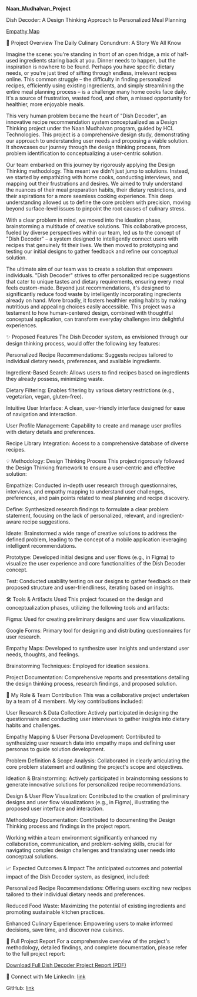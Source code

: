 **Naan_Mudhalvan_Project**

Dish Decoder: A Design Thinking Approach to Personalized Meal Planning

[Empathy Map](/images/Empathy_Map.png)

🌟 Project Overview
The Daily Culinary Conundrum: A Story We All Know

Imagine the scene: you're standing in front of an open fridge, a mix of half-used ingredients staring back at you. Dinner needs to happen, but the inspiration is nowhere to be found. Perhaps you have specific dietary needs, or you're just tired of sifting through endless, irrelevant recipes online. This common struggle – the difficulty in finding personalized recipes, efficiently using existing ingredients, and simply streamlining the entire meal planning process – is a challenge many home cooks face daily. It's a source of frustration, wasted food, and often, a missed opportunity for healthier, more enjoyable meals.

This very human problem became the heart of "Dish Decoder", an innovative recipe recommendation system conceptualized as a Design Thinking project under the Naan Mudhalvan program, guided by HCL Technologies. This project is a comprehensive design study, demonstrating our approach to understanding user needs and proposing a viable solution. It showcases our journey through the design thinking process, from problem identification to conceptualizing a user-centric solution.

Our team embarked on this journey by rigorously applying the Design Thinking methodology. This meant we didn't just jump to solutions. Instead, we started by empathizing with home cooks, conducting interviews, and mapping out their frustrations and desires. We aimed to truly understand the nuances of their meal preparation habits, their dietary restrictions, and their aspirations for a more seamless cooking experience. This deep understanding allowed us to define the core problem with precision, moving beyond surface-level issues to pinpoint the root causes of culinary stress.

With a clear problem in mind, we moved into the ideation phase, brainstorming a multitude of creative solutions. This collaborative process, fueled by diverse perspectives within our team, led us to the concept of "Dish Decoder" – a system designed to intelligently connect users with recipes that genuinely fit their lives. We then moved to prototyping and testing our initial designs to gather feedback and refine our conceptual solution.

The ultimate aim of our team was to create a solution that empowers individuals. "Dish Decoder" strives to offer personalized recipe suggestions that cater to unique tastes and dietary requirements, ensuring every meal feels custom-made. Beyond just recommendations, it's designed to significantly reduce food waste by intelligently incorporating ingredients already on hand. More broadly, it fosters healthier eating habits by making nutritious and appealing choices easily accessible. This project was a testament to how human-centered design, combined with thoughtful conceptual application, can transform everyday challenges into delightful experiences.

✨ Proposed Features 
The Dish Decoder system, as envisioned through our design thinking process, would offer the following key features:

Personalized Recipe Recommendations: Suggests recipes tailored to individual dietary needs, preferences, and available ingredients.

Ingredient-Based Search: Allows users to find recipes based on ingredients they already possess, minimizing waste.

Dietary Filtering: Enables filtering by various dietary restrictions (e.g., vegetarian, vegan, gluten-free).

Intuitive User Interface: A clean, user-friendly interface designed for ease of navigation and interaction.

User Profile Management: Capability to create and manage user profiles with dietary details and preferences.

Recipe Library Integration: Access to a comprehensive database of diverse recipes.

💡 Methodology: Design Thinking Process
This project rigorously followed the Design Thinking framework to ensure a user-centric and effective solution:

Empathize: Conducted in-depth user research through questionnaires, interviews, and empathy mapping to understand user challenges, preferences, and pain points related to meal planning and recipe discovery.

Define: Synthesized research findings to formulate a clear problem statement, focusing on the lack of personalized, relevant, and ingredient-aware recipe suggestions.

Ideate: Brainstormed a wide range of creative solutions to address the defined problem, leading to the concept of a mobile application leveraging intelligent recommendations.

Prototype: Developed initial designs and user flows (e.g., in Figma) to visualize the user experience and core functionalities of the Dish Decoder concept.

Test: Conducted usability testing on our designs to gather feedback on their proposed structure and user-friendliness, iterating based on insights.

🛠️ Tools & Artifacts Used
This project focused on the design and conceptualization phases, utilizing the following tools and artifacts:

Figma: Used for creating preliminary designs and user flow visualizations.

Google Forms: Primary tool for designing and distributing questionnaires for user research.

Empathy Maps: Developed to synthesize user insights and understand user needs, thoughts, and feelings.

Brainstorming Techniques: Employed for ideation sessions.

Project Documentation: Comprehensive reports and presentations detailing the design thinking process, research findings, and proposed solution.

👥 My Role & Team Contribution
This was a collaborative project undertaken by a team of 4 members. My key contributions included:

User Research & Data Collection: Actively participated in designing the questionnaire and conducting user interviews to gather insights into dietary habits and challenges.

Empathy Mapping & User Persona Development: Contributed to synthesizing user research data into empathy maps and defining user personas to guide solution development.

Problem Definition & Scope Analysis: Collaborated in clearly articulating the core problem statement and outlining the project's scope and objectives.

Ideation & Brainstorming: Actively participated in brainstorming sessions to generate innovative solutions for personalized recipe recommendations.

Design & User Flow Visualization: Contributed to the creation of preliminary designs and user flow visualizations (e.g., in Figma), illustrating the proposed user interface and interaction.

Methodology Documentation: Contributed to documenting the Design Thinking process and findings in the project report.

Working within a team environment significantly enhanced my collaboration, communication, and problem-solving skills, crucial for navigating complex design challenges and translating user needs into conceptual solutions.

📈 Expected Outcomes & Impact
The anticipated outcomes and potential impact of the Dish Decoder system, as designed, included:

Personalized Recipe Recommendations: Offering users exciting new recipes tailored to their individual dietary needs and preferences.

Reduced Food Waste: Maximizing the potential of existing ingredients and promoting sustainable kitchen practices.

Enhanced Culinary Experience: Empowering users to make informed decisions, save time, and discover new cuisines.

📄 Full Project Report
For a comprehensive overview of the project's methodology, detailed findings, and complete documentation, please refer to the full project report:

[Download Full Dish Decoder Project Report (PDF)](Dish_Decoder_Report.pdf)

🤝 Connect with Me
LinkedIn: [link](www.linkedin.com/in/maha-lakshmi-13a1a8269)

GitHub: [link](https://github.com/12345-12345-12345/Naan_Mudhalvan_HCL_Design_Thinking_Project.git)